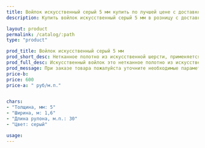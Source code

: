 ```yaml
---
title: Войлок искусственный серый 5 мм купить по лучшей цене с доставкой - Поролоныч
description: Купить войлок искусственный серый 5 мм в розницу с доставкой по Москве в интернет-магазине Поролоныча.

layout: product
permalink: /catalog/:path
type: "product"

prod_title: Войлок искусственный серый 5 мм
prod_short_desc: Нетканное полотно из искусственной шерсти, применяется для изготовления деталей обивки автомобилей и утепления в быту.
prod_full_desc: Искусственный войлок это нетканное полотно из искусственной шерсти, применяется для изготовления деталей интерьера автомобилей (обивка дверей, стенок, крыши), а также применяется в качестве утеплителя. Обладает хорошими звукоизолирующими свойствами и может использоваться в качестве шумоизоляции. 
prod_message: При заказе товара пожалуйста уточните необходимые параметры (количество).
price-b:
price: 600
price-a: " руб/м.п."


chars:
- "Толщина, мм: 5"
- "Ширина, м: 1,6"
- "Длина рулона, м.п.: 30"
- "Цвет: серый"

usage:
---
```

